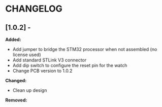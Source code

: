 # CHANGELOG

## [1.0.2] - 

**Added:**

- Add jumper to bridge the STM32 processor when not assembled (no license used)
- Add standard STLink V3 connector
- Add dip switch to configure the reset pin for the watch
- Change PCB version to 1.0.2

**Changed:**

- Clean up design

**Removed:**